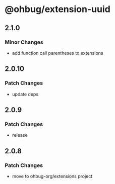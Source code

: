 # @ohbug/extension-uuid

## 2.1.0

### Minor Changes

- add function call parentheses to extensions

## 2.0.10

### Patch Changes

- update deps

## 2.0.9

### Patch Changes

- release

## 2.0.8

### Patch Changes

- move to ohbug-org/extensions project
